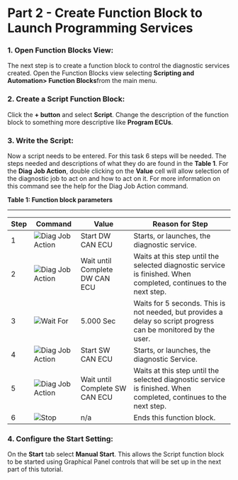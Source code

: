 # Part 2 - Create Function Block to Launch Programming Services

### 1. Open Function Blocks View:

The next step is to create a function block to control the diagnostic services created. Open the Function Blocks view selecting **Scripting and Automation> Function Blocks**from the main menu.

### 2. Create a Script Function Block:

Click the **+ button** and select **Script**. Change the description of the function block to something more descriptive like **Program ECUs**.

### 3. Write the Script:

Now a script needs to be entered. For this task 6 steps will be needed. The steps needed and descriptions of what they do are found in the **Table 1**. For the **Diag Job Action**, double clicking on the **Value** cell will allow selection of the diagnostic job to act on and how to act on it. For more information on this command see the help for the Diag Job Action command.

**Table 1: Function block parameters**

****

| Step | Command                                                                                    | Value                          | Reason for Step                                                                                                    |
| ---- | ------------------------------------------------------------------------------------------ | ------------------------------ | ------------------------------------------------------------------------------------------------------------------ |
| 1    | ![](https://cdn.intrepidcs.net/support/VehicleSpy/assets/Disgnosticssm.gif)Diag Job Action | Start DW CAN ECU               | Starts, or launches, the diagnostic service.                                                                       |
| 2    | ![](https://cdn.intrepidcs.net/support/VehicleSpy/assets/Disgnosticssm.gif)Diag Job Action | Wait until Complete DW CAN ECU | Waits at this step until the selected diagnostic service is finished.  When completed, continues to the next step. |
| 3    | ![](https://cdn.intrepidcs.net/support/VehicleSpy/assets/WaitClocksm.gif)Wait For          | 5.000 Sec                      | Waits for 5 seconds.  This is not needed, but provides a delay so script progress can be monitored by the user.    |
| 4    | ![](https://cdn.intrepidcs.net/support/VehicleSpy/assets/Disgnosticssm.gif)Diag Job Action | Start SW CAN ECU               | Starts, or launches, the diagnostic Service.                                                                       |
| 5    | ![](https://cdn.intrepidcs.net/support/VehicleSpy/assets/Disgnosticssm.gif)Diag Job Action | Wait until Complete SW CAN ECU | Waits at this step until the selected diagnostic service is finished.  When completed, continues to the next step. |
| 6    | ![](https://cdn.intrepidcs.net/support/VehicleSpy/assets/Stopsm.gif)Stop                   | n/a                            | Ends this function block.                                                                                          |



### 4. Configure the Start Setting:

On the **Start** tab select **Manual Start**. This allows the Script function block to be started using Graphical Panel controls that will be set up in the next part of this tutorial.
